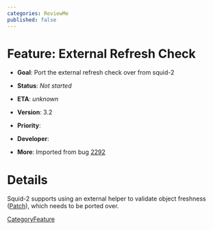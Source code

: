 ```yaml
---
categories: ReviewMe
published: false
---
```

# Feature: External Refresh Check

  - **Goal**: Port the external refresh check over from squid-2

  - **Status**: *Not started*

<!-- end list -->

  - **ETA**: *unknown*

  - **Version**: 3.2

  - **Priority**:

  - **Developer**:

  - **More**: Imported from bug
    [2292](https://bugs.squid-cache.org/show_bug.cgi?id=2292)

# Details

Squid-2 supports using an external helper to validate object freshness
([Patch](http://www.squid-cache.org/Versions/v2/2.7/changesets/11758.patch)),
which needs to be ported over.

[CategoryFeature](/CategoryFeature)
